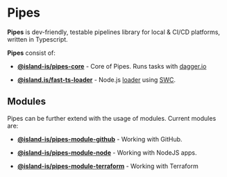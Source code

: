 # Pipes

**Pipes** is dev-friendly, testable pipelines library for local & CI/CD platforms, written in Typescript.

**Pipes** consist of:

- [**@island-is/pipes-core**](apps/pipes/) - Core of Pipes. Runs tasks with [dagger.io](https://dagger.io)

- [**@island.is/fast-ts-loader**](libs/fast-ts-loader/) - Node.js [loader](https://nodejs.org/api/esm.html#loaders) using [SWC](https://swc.rs/).

## Modules

Pipes can be further extend with the usage of modules. Current modules are:

- [**@island-is/pipes-module-github**](pipes-modules/pipes-module-github/) - Working with GitHub.

- [**@island-is/pipes-module-node**](pipes-modules/pipes-module-node/) - Working with NodeJS apps.

- [**@island-is/pipes-module-terraform**](pipes-modules/pipes-module-terraform/) - Working with Terraform
